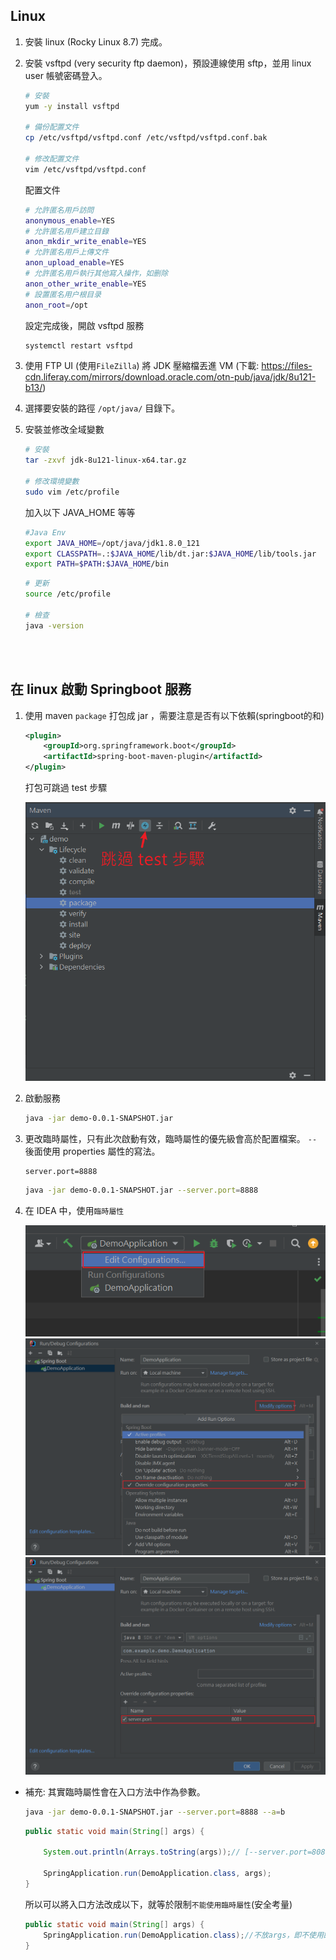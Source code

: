 ## Linux
1. 安裝 linux (Rocky Linux 8.7) 完成。
2. 安裝 vsftpd (very security ftp daemon)，預設連線使用 sftp，並用 linux user 帳號密碼登入。
    ```sh
    # 安裝
    yum -y install vsftpd

    # 備份配置文件
    cp /etc/vsftpd/vsftpd.conf /etc/vsftpd/vsftpd.conf.bak

    # 修改配置文件
    vim /etc/vsftpd/vsftpd.conf
    ```
    配置文件
    ```sh
    # 允許匿名用戶訪問
    anonymous_enable=YES
    # 允許匿名用戶建立目錄
    anon_mkdir_write_enable=YES
    # 允許匿名用戶上傳文件
    anon_upload_enable=YES
    # 允許匿名用戶執行其他寫入操作，如删除
    anon_other_write_enable=YES
    # 設置匿名用户根目录
    anon_root=/opt
    ```
    設定完成後，開啟 vsftpd 服務
    ```sh
    systemctl restart vsftpd
    ```
    
3. 使用 FTP UI (使用`FileZilla`) 將 JDK 壓縮檔丟進 VM (下載: https://files-cdn.liferay.com/mirrors/download.oracle.com/otn-pub/java/jdk/8u121-b13/)

4. 選擇要安裝的路徑 `/opt/java/` 目錄下。

5. 安裝並修改全域變數

    ```sh
    # 安裝
    tar -zxvf jdk-8u121-linux-x64.tar.gz

    # 修改環境變數
    sudo vim /etc/profile
    ```
    加入以下 JAVA_HOME 等等

    ```sh
    #Java Env
    export JAVA_HOME=/opt/java/jdk1.8.0_121
    export CLASSPATH=.:$JAVA_HOME/lib/dt.jar:$JAVA_HOME/lib/tools.jar
    export PATH=$PATH:$JAVA_HOME/bin
    ```
    ```sh
    # 更新
    source /etc/profile

    # 檢查 
    java -version
    ```


<br/>

<br/>

## 在 linux 啟動 Springboot 服務

1. 使用 maven `package` 打包成 jar ，需要注意是否有以下依賴(springboot的和)

    ```xml
    <plugin>
        <groupId>org.springframework.boot</groupId>
        <artifactId>spring-boot-maven-plugin</artifactId>
    </plugin>
    ```

    打包可跳過 test 步驟

    <img src="../../../_image/Snipaste_2023-03-01_20-26-40.png">

2. 啟動服務

    ```sh
    java -jar demo-0.0.1-SNAPSHOT.jar
    ```

3. 更改臨時屬性，只有此次啟動有效，臨時屬性的優先級會高於配置檔案。 `--` 後面使用 properties 屬性的寫法。

    ```properties
    server.port=8888
    ```

    ```sh
    java -jar demo-0.0.1-SNAPSHOT.jar --server.port=8888
    ```

4. 在 IDEA 中，使用`臨時屬性`

    <img src="../../../_image/Snipaste_2023-03-01_20-32-38.png">
    <img src="../../../_image/Snipaste_2023-03-01_20-34-19.png">
    <img src="../../../_image/Snipaste_2023-03-01_20-34-52.png">



* 補充: 其實臨時屬性會在入口方法中作為參數。

    ```sh
    java -jar demo-0.0.1-SNAPSHOT.jar --server.port=8888 --a=b
    ```
    ```java
    public static void main(String[] args) {
        
        System.out.println(Arrays.toString(args));// [--server.port=8081, --a=b]

        SpringApplication.run(DemoApplication.class, args);
    }
    ```
    所以可以將入口方法改成以下，就等於限制`不能使用臨時屬性`(安全考量)
    
    ```java
    public static void main(String[] args) {
        SpringApplication.run(DemoApplication.class);//不放args，即不使用臨時屬性
    }
    ```